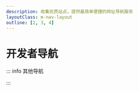 ```yaml
---
description: 收集优质站点，提供最简单便捷的网址导航服务
layoutClass: m-nav-layout
outline: [2, 3, 4]
---
```


<script setup>
import MNav from './nav/MNav.vue'
</script>

# 开发者导航

::: info 其他导航


:::

<MNav/>
